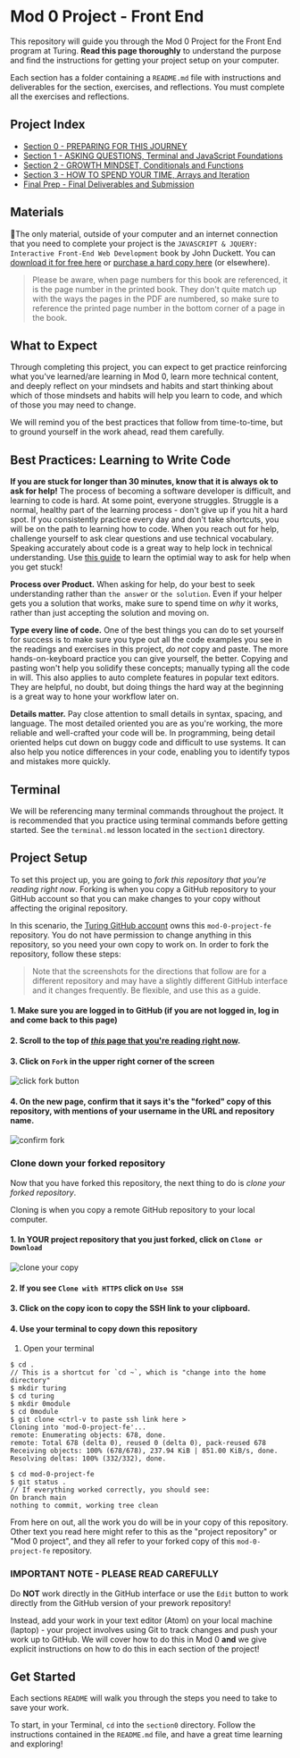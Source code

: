 # Mod 0 Project - Front End

This repository will guide you through the Mod 0 Project for the Front End program at Turing. **Read this page thoroughly** to understand the purpose and find the instructions for getting your project setup on your computer.

Each section has a folder containing a `README.md` file with instructions and deliverables for the section, exercises, and reflections. You must complete all the exercises and reflections.

## Project Index

* [Section 0 - PREPARING FOR THIS JOURNEY](section0)
* [Section 1 - ASKING QUESTIONS, Terminal and JavaScript Foundations](section1)
* [Section 2 - GROWTH MINDSET, Conditionals and Functions](section2)
* [Section 3 - HOW TO SPEND YOUR TIME, Arrays and Iteration](section3)
* [Final Prep - Final Deliverables and Submission](finalPrep)

## Materials

📒The only material, outside of your computer and an internet connection that you need to complete your project is the `JAVASCRIPT & JQUERY: Interactive Front-End Web Development` book by John Duckett. You can [download it for free here](https://www.pdfdrive.com/javascript-and-jquery-interactive-front-end-web-development-e184606066.html) or [purchase a hard copy here](https://www.amazon.com/Web-Design-HTML-JavaScript-jQuery/dp/1118907442/ref=sr_1_2?ie=UTF8&qid=1541193719&sr=8-2&keywords=duckett) (or elsewhere).

>Please be aware, when page numbers for this book are referenced, it is the page number in the printed book. They don't quite match up with the ways the pages in the PDF are numbered, so make sure to reference the printed page number in the bottom corner of a page in the book.

## What to Expect

Through completing this project, you can expect to get practice reinforcing what you've learned/are learning in Mod 0, learn more technical content, and deeply reflect on your mindsets and habits and start thinking about which of those mindsets and habits will help you learn to code, and which of those you may need to change.

We will remind you of the best practices that follow from time-to-time, but to ground yourself in the work ahead, read them carefully.

## Best Practices: Learning to Write Code

**If you are stuck for longer than 30 minutes, know that it is always ok to ask for help!** The process of becoming a software developer is difficult, and learning to code is hard. At some point, everyone struggles. Struggle is a normal, healthy part of the learning process - don't give up if you hit a hard spot. If you consistently practice every day and don't take shortcuts, you will be on the path to learning how to code. When you reach out for help, challenge yourself to ask clear questions and use technical vocabulary. Speaking accurately about code is a great way to help lock in technical understanding. Use [this guide](https://gist.github.com/ericweissman/fb0241e226227867b6bc70a4d49227f5) to learn the optimial way to ask for help when you get stuck!

**Process over Product.** When asking for help, do your best to seek understanding rather than `the answer` or `the solution`. Even if your helper gets you a solution that works, make sure to spend time on *why* it works, rather than just accepting the solution and moving on.

**Type every line of code.** One of the best things you can do to set yourself for success is to make sure you type out all the code examples you see in the readings and exercises in this project, *do not* copy and paste. The more hands-on-keyboard practice you can give yourself, the better. Copying and pasting won't help you solidify these concepts; manually typing all the code in will. This also applies to auto complete features in popular text editors. They are helpful, no doubt, but doing things the hard way at the beginning is a great way to hone your workflow later on.

**Details matter.** Pay close attention to small details in syntax, spacing, and language. The most detailed oriented you are as you're working, the more reliable and well-crafted your code will be. In programming, being detail oriented helps cut down on buggy code and difficult to use systems. It can also help you notice differences in your code, enabling you to identify typos and mistakes more quickly.

## Terminal

We will be referencing many terminal commands throughout the project. It is recommended that you practice using terminal commands before getting started. See the `terminal.md` lesson located in the `section1` directory.

## Project Setup

To set this project up, you are going to *fork this repository that you're reading right now*. Forking is when you copy a GitHub repository to your GitHub account so that you can make changes to your copy without affecting the original repository.

In this scenario, the [Turing GitHub account](https://github.com/turingschool) owns this `mod-0-project-fe` repository. You do not have permission to change anything in this repository, so you need your own copy to work on. In order to fork the repository, follow these steps:

>Note that the screenshots for the directions that follow are for a different repository and may have a slightly different GitHub interface and it changes frequently. Be flexible, and use this as a guide.

####  1. Make sure you are logged in to GitHub (if you are not logged in, log in and come back to this page)

####  2. Scroll to the top of [*this* page that you're reading right now](https://github.com/turingschool/mod-0-project-fe).

####  3. Click on `Fork` in the upper right corner of the screen

![click fork button](/images/fe_step1.png)

####  4. On the new page, confirm that it says it's the "forked" copy of this repository, with mentions of your username in the URL and repository name.

![confirm fork](/images/fe_step2.png)

### Clone down your forked repository

Now that you have forked this repository, the next thing to do is *clone your forked repository*.

Cloning is when you copy a remote GitHub repository to your local computer.

#### 1. In YOUR project repository that you just forked, click on `Clone or Download`

![clone your copy](/images/fe_step3.png)

#### 2. If you see `Clone with HTTPS` click on `Use SSH`

#### 3. Click on the copy icon to copy the SSH link to your clipboard.

#### 4. Use your terminal to copy down this repository

1. Open your terminal

```
$ cd .
// This is a shortcut for `cd ~`, which is "change into the home directory"
$ mkdir turing
$ cd turing
$ mkdir 0module
$ cd 0module
$ git clone <ctrl-v to paste ssh link here >
Cloning into 'mod-0-project-fe'...
remote: Enumerating objects: 678, done.
remote: Total 678 (delta 0), reused 0 (delta 0), pack-reused 678
Receiving objects: 100% (678/678), 237.94 KiB | 851.00 KiB/s, done.
Resolving deltas: 100% (332/332), done.

$ cd mod-0-project-fe
$ git status .
// If everything worked correctly, you should see:
On branch main
nothing to commit, working tree clean
```

From here on out, all the work you do will be in your copy of this repository. Other text you read here might refer to this as the "project repository" or "Mod 0 project", and they all refer to your forked copy of this `mod-0-project-fe` repository.

### IMPORTANT NOTE - PLEASE READ CAREFULLY

Do **NOT** work directly in the GitHub interface or use the `Edit` button to work directly from the GitHub version of your prework repository! 

Instead, add your work in your text editor (Atom) on your local machine (laptop) - your project involves using Git to track changes and push your work up to GitHub. We will cover how to do this in Mod 0 **and** we give explicit instructions on how to do this in each section of the project!

## Get Started

Each sections `README` will walk you through the steps you need to take to save your work.

To start, in your Terminal, `cd` into the `section0` directory. Follow the instructions contained in the `README.md` file, and have a great time learning and exploring!
